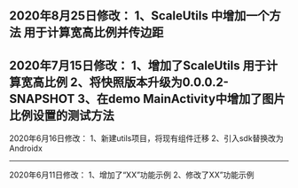 

2020年8月25日修改：
1、ScaleUtils 中增加一个方法 用于计算宽高比例并传边距
-----------------------------------------------------------

 2020年7月15日修改：
1、增加了ScaleUtils 用于计算宽高比例
2、将快照版本升级为0.0.0.2-SNAPSHOT
3、在demo MainActivity中增加了图片比例设置的测试方法
-----------------------------------------------------------

2020年6月16日修改：
1、新建utils项目，将现有组件迁移
2、引入sdk替换改为Androidx

----------------------------------------------------------------------------------------------------

2020年6月11日修改：
1、增加了“XX”功能示例
2、修改了XX”功能示例